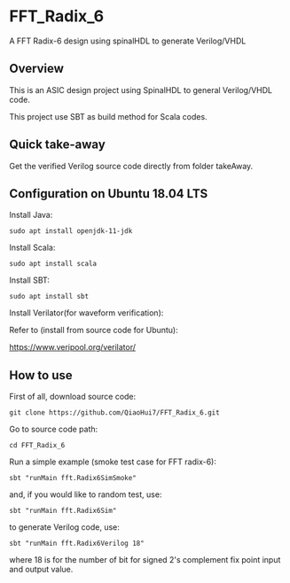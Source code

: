 # FFT_Radix_6
A FFT Radix-6 design using spinalHDL to generate Verilog/VHDL

## Overview

This is an ASIC design project using SpinalHDL to general Verilog/VHDL code.

This project use SBT as build method for Scala codes.

## Quick take-away

Get the verified Verilog source code directly from folder takeAway.

## Configuration on Ubuntu 18.04 LTS

Install Java:

```shell
sudo apt install openjdk-11-jdk
```

Install Scala:

```shell
sudo apt install scala
```

Install SBT:

```shell
sudo apt install sbt
```

Install Verilator(for waveform verification):

Refer to (install from source code for Ubuntu):

https://www.veripool.org/verilator/

## How to use

First of all, download source code:

```shell
git clone https://github.com/QiaoHui7/FFT_Radix_6.git
```

Go to source code path:

```shell
cd FFT_Radix_6
```

Run a simple example (smoke test case for FFT radix-6):

```shell
sbt "runMain fft.Radix6SimSmoke"
```

and, if you would like to random test, use:

```shell
sbt "runMain fft.Radix6Sim"
```

to generate Verilog code, use:

```shell
sbt "runMain fft.Radix6Verilog 18"
```

where 18 is for the number of bit for signed 2's complement fix point input and output value.



